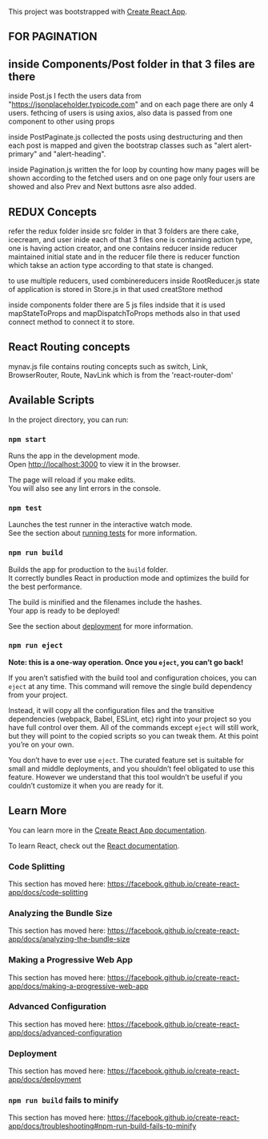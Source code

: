This project was bootstrapped with [Create React App](https://github.com/facebook/create-react-app).



## FOR PAGINATION
## inside Components/Post folder in that 3 files are there 
inside Post.js I fecth the users data from "https://jsonplaceholder.typicode.com" and on each page there are only 4 users.
fethcing of users is using axios, also data is passed from one component to other using props

inside PostPaginate.js collected the posts using destructuring and then each post is mapped and given the bootstrap classes such as "alert alert-primary" and "alert-heading".

inside Pagination.js written the for loop by counting how many pages will be shown according to the fetched users and on one page only four users are showed and also Prev and Next buttons asre also added.


## REDUX Concepts 
refer the redux folder inside src folder 
in that 3 folders are there cake, icecream, and user
inide each of that 3 files one is containing action type, one is having action creator, and one contains reducer
inside reducer maintained initial state and in the reducer file there is reducer function which takse an action type according to that state is changed.

to use multiple reducers, used combinereducers inside RootReducer.js
state of application is stored in Store.js in that used creatStore method

inside components folder there are 5 js files indside that it is used mapStateToProps and mapDispatchToProps methods also in that used connect method to connect it to store.

## React Routing concepts
mynav.js file contains routing concepts such as switch, Link, BrowserRouter, Route, NavLink which is from the 'react-router-dom'


## Available Scripts

In the project directory, you can run:

### `npm start`

Runs the app in the development mode.<br />
Open [http://localhost:3000](http://localhost:3000) to view it in the browser.

The page will reload if you make edits.<br />
You will also see any lint errors in the console.

### `npm test`

Launches the test runner in the interactive watch mode.<br />
See the section about [running tests](https://facebook.github.io/create-react-app/docs/running-tests) for more information.

### `npm run build`

Builds the app for production to the `build` folder.<br />
It correctly bundles React in production mode and optimizes the build for the best performance.

The build is minified and the filenames include the hashes.<br />
Your app is ready to be deployed!

See the section about [deployment](https://facebook.github.io/create-react-app/docs/deployment) for more information.

### `npm run eject`

**Note: this is a one-way operation. Once you `eject`, you can’t go back!**

If you aren’t satisfied with the build tool and configuration choices, you can `eject` at any time. This command will remove the single build dependency from your project.

Instead, it will copy all the configuration files and the transitive dependencies (webpack, Babel, ESLint, etc) right into your project so you have full control over them. All of the commands except `eject` will still work, but they will point to the copied scripts so you can tweak them. At this point you’re on your own.

You don’t have to ever use `eject`. The curated feature set is suitable for small and middle deployments, and you shouldn’t feel obligated to use this feature. However we understand that this tool wouldn’t be useful if you couldn’t customize it when you are ready for it.

## Learn More

You can learn more in the [Create React App documentation](https://facebook.github.io/create-react-app/docs/getting-started).

To learn React, check out the [React documentation](https://reactjs.org/).

### Code Splitting

This section has moved here: https://facebook.github.io/create-react-app/docs/code-splitting

### Analyzing the Bundle Size

This section has moved here: https://facebook.github.io/create-react-app/docs/analyzing-the-bundle-size

### Making a Progressive Web App

This section has moved here: https://facebook.github.io/create-react-app/docs/making-a-progressive-web-app

### Advanced Configuration

This section has moved here: https://facebook.github.io/create-react-app/docs/advanced-configuration

### Deployment

This section has moved here: https://facebook.github.io/create-react-app/docs/deployment

### `npm run build` fails to minify

This section has moved here: https://facebook.github.io/create-react-app/docs/troubleshooting#npm-run-build-fails-to-minify
